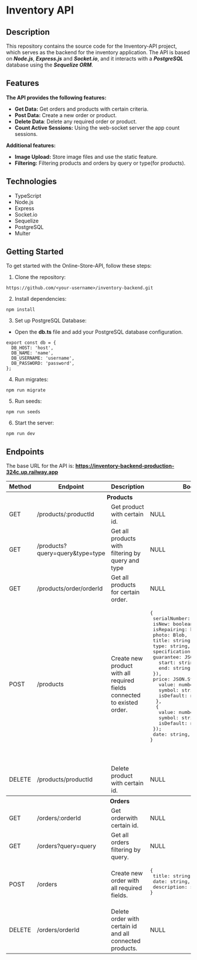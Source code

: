 # Inventory API

## Description

This repository contains the source code for the Inventory-API project, which serves as the backend for the inventory application. The API is based on **_Node.js_**, **_Express.js_** and **_Socket.io_**, and it interacts with a **_PostgreSQL_** database using the **_Sequelize ORM_**.

## Features

**The API provides the following features:**

- **Get Data:** Get orders and products with certain criteria.
- **Post Data:** Create a new order or product.
- **Delete Data**: Delete any required order or product.
- **Count Active Sessions:** Using the web-socket server the app count sessions.

**Additional features:**

- **Image Upload:** Store image files and use the static feature.
- **Filtering:** Filtering products and orders by query or type(for products).

## Technologies

- TypeScript
- Node.js
- Express
- Socket.io
- Sequelize
- PostgreSQL
- Multer

## Getting Started

To get started with the Online-Store-API, follow these steps:

1. Clone the repository:

```shell
https://github.com/<your-username>/inventory-backend.git
```

2. Install dependencies:

```shell
npm install
```

3. Set up PostgreSQL Database:
 - Open the **db.ts** file and add your PostgreSQL database configuration.

```
export const db = {
  DB_HOST: 'host',
  DB_NAME: 'name',
  DB_USERNAME: 'username',
  DB_PASSWORD: 'password',
};
```

4. Run migrates:

```shell
npm run migrate
```

5. Run seeds:

```shell
npm run seeds
```

6. Start the server:

```shell
npm run dev
```


## Endpoints

The base URL for the API is: **https://inventory-backend-production-324c.up.railway.app**

<table>
    <tr>
        <th>
        	Method
        </th>
        <th>
        	Endpoint
        </th>
        <th>
        	Description
        </th>
        <th>
        	Body
        </th>
    </tr>
    	<tr>
        <th colspan="4">Products</th>
    	</tr>
    <tr>
        <td>
        	GET
        </td>
        <td>
        		/products/:productId
        </td>
        <td>
        	Get product with certain id.
        </td>
        <td>
        	NULL
        </td>
    </tr>
    <tr>
        <td>
        	GET
        </td>
        <td>
        		/products?query=query&type=type
        </td>
        <td>
        	Get all products with filtering by query and type
        </td>
        <td>
        	NULL
        </td>
    </tr>
    <tr>
        <td>
        	GET
        </td>
        <td>
        	/products/order/orderId
        </td>
        <td>
        	Get all products for certain order.
        </td>
        <td>
        	NULL
        </td>
    </tr>
    <tr>
        <td>
        	POST
        </td>
        <td>
          /products
        </td>
        <td>
        	Create new product with all required fields connected to existed order.
        </td>
        <td>
<pre>
{
 serialNumber: string,
 isNew: boolean,
 isRepairing: boolean,
 photo: Blob,
 title: string,
 type: string,
 specification: string,
 guarantee: JSON.Stringify({
   start: string,
   end: string,
 }),
 price: JSON.Stringify({
   value: number,
   symbol: string,
   isDefault: number,
  },
  {
   value: number,
   symbol: string,
   isDefault: number,
 });
 date: string,
}
<pre>
        </td>
    </tr>
    <tr>
        <td>
        	DELETE
        </td>
        <td>
        	/products/productId
        </td>
        <td>
        	Delete product with certain id.
        </td>
        <td>
        	NULL
        </td>
    </tr>
    <tr>
        <th colspan="4">Orders</th>
    </tr>
    <tr>
        <td>
        	GET
        </td>
        <td>
        		/orders/:orderId
        </td>
        <td>
        	Get orderwith certain id.
        </td>
        <td>
        	NULL
        </td>
    </tr>
<tr>
        <td>
        	GET
        </td>
        <td>
        	/orders?query=query
        </td>
        <td>
        	Get all orders filtering by query.
        </td>
        <td>
        	NULL
        </td>
    </tr>
    <tr>
        <td>
        	POST
        </td>
        <td>
        	/orders
        </td>
        <td>
        	Create new order with all required fields.
        </td>
        <td>
        	<pre>
{
 title: string,
 date: string,
 description: string,
}
       </pre>
        </td>
    </tr>
    <tr>
        <td>
        	DELETE
        </td>
        <td>
        	/orders/orderId
        </td>
        <td>
        	Delete order with certain id and all connected products.
        </td>
        <td>
        	NULL
        </td>
    </tr>
</table>
